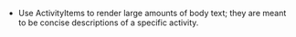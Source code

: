 - Use ActivityItems to render large amounts of body text; they are meant to be concise descriptions of a specific activity.
